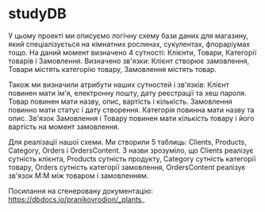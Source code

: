 # studyDB

У цьому проекті ми описуємо логічну схему бази даних для магазину, 
який спеціалізується на кімнатних рослинах, сукулентах, флораріумах тощо.
На даний момент визначено 4 сутності: Клієнти, Товари, Категорії товарів і Замовлення.
Визначено зв'язки: Клієнт створює замовлення, Товари містять категорію товару, Замовлення містять товар.

Також ми визначили атрибути наших сутностей і зв'язків:
Клієнт повинен мати ім'я, електронну пошту, дату реєстрації та хеш пароля.
Товар повинен мати назву, опис, вартість і кількість.
Замовлення повинно мати статус і дату створення.
Категорія повинна мати назву та опис.
Зв'язок Замовлення і Товару повинен мати кількість товару і його вартість на момент замовлення. 

Для реалізації нашої схеми. Ми створили 5 таблиць: Clients, Products, Category, Orders і OrdersContent.
З назви зрозуміло, що Clients реалізує сутність клієнта, Products сутність продукту, 
Category сутність категорії товару, Orders сутність категорії замовлення, OrdersContent реалізує зв'язок М:М між товаром і замовленням.

Посилання на сгенеровану документацію: https://dbdocs.io/pranikovrodion/_plants_
